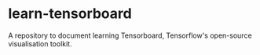 # learn-tensorboard
A repository to document learning Tensorboard, Tensorflow's open-source visualisation toolkit.
